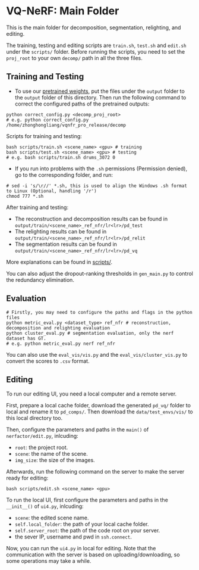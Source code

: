 # VQ-NeRF: Main Folder

This is the main folder for decomposition, segmentation, relighting, and editing.

The training, testing and editing scripts are `train.sh`, `test.sh` and `edit.sh` under the `scripts/` folder. Before running the scripts, you need to set the `proj_root` to your own `decomp/` path in all the three files.


## Training and Testing

- To use our [pretrained weights](https://drive.google.com/drive/folders/1CEH4WB70GYb4Swnj0In_dgz2xRqbAb-v?usp=sharing), put the files under the `output` folder to the `output` folder of this directory. Then run the following command to correct the configured paths of the pretrained outputs:

```shell
python correct_config.py <decomp_proj_root>
# e.g. python correct_config.py /home/zhonghongliang/vqnfr_pro_release/decomp
```

Scripts for training and testing:

```shell
bash scripts/train.sh <scene_name> <gpu> # training
bash scripts/test.sh <scene_name> <gpu> # testing
# e.g. bash scripts/train.sh drums_3072 0
```

- If you run into problems with the `.sh` permissions (Permission denied), go to the corresponding folder, and run:

```shell
# sed -i 's/\r//' *.sh, this is used to align the Windows .sh format to Linux (Optional, handling '/r')
chmod 777 *.sh
```

After training and testing:
- The reconstruction and decomposition results can be found in `output/train/<scene_name>_ref_nfr/lr<lr>/pd_test`
- The relighting results can be found in `output/train/<scene_name>_ref_nfr/lr<lr>/pd_relit`
- The segmentation results can be found in `output/train/<scene_name>_ref_nfr/lr<lr>/pd_vq`

More explanations can be found in [scripts/](https://github.com/JiuTongBro/vqnerf_release/tree/main/decomp/nerfvq_nfr3/scripts).

You can also adjust the dropout-ranking thresholds in `gen_main.py` to control the redundancy elimination.


## Evaluation

```shell
# Firstly, you may need to configure the paths and flags in the python files
python metric_eval.py <dataset_type> ref_nfr # reconstruction, decomposition and relighting evaluation
python cluster_eval.py # segmentation evaluation, only the nerf dataset has GT.
# e.g. python metric_eval.py nerf ref_nfr
```

You can also use the `eval_vis/vis.py` and the `eval_vis/cluster_vis.py` to convert the scores to `.csv` format.


## Editing

To run our editing UI, you need a local computer and a remote server.

First, prepare a local cache folder, download the generated `pd_vq/` folder to local and rename it to `pd_comps/`. Then download the `data/test_envs/vis/` to this local directory too.

Then, configure the parameters and paths in the `main()` of `nerfactor/edit.py`, inlcuding:

- `root`: the project root.
- `scene`: the name of the scene.
- `img_size`: the size of the images.

Afterwards, run the following command on the server to make the server ready for editing:

```shell
bash scripts/edit.sh <scene_name> <gpu>
```

To run the local UI, first configure the parameters and paths in the `__init__()` of `ui4.py`, inlcuding:

- `scene`: the edited scene name.
- `self.local_folder`: the path of your local cache folder.
- `self.server_root`: the path of the code root on your server.
- the sever IP, username and pwd in `ssh.connect`.

Now, you can run the `ui4.py` in local for editing. Note that the communication with the server is based on uploading/downloading, so some operations may take a while.



